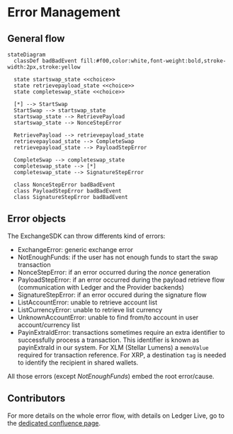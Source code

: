 # Error Management

## General flow

```mermaid
stateDiagram
  classDef badBadEvent fill:#f00,color:white,font-weight:bold,stroke-width:2px,stroke:yellow

  state startswap_state <<choice>>
  state retrievepayload_state <<choice>>
  state completeswap_state <<choice>>

  [*] --> StartSwap
  StartSwap --> startswap_state
  startswap_state --> RetrievePayload
  startswap_state --> NonceStepError

  RetrievePayload --> retrievepayload_state
  retrievepayload_state --> CompleteSwap
  retrievepayload_state --> PayloadStepError

  CompleteSwap --> completeswap_state
  completeswap_state --> [*]
  completeswap_state --> SignatureStepError

  class NonceStepError badBadEvent
  class PayloadStepError badBadEvent
  class SignatureStepError badBadEvent
```

## Error objects

The ExchangeSDK can throw differents kind of errors:

- ExchangeError: generic exchange error
- NotEnoughFunds: if the user has not enough funds to start the swap transaction
- NonceStepError: if an error occurred during the _nonce_ generation
- PayloadStepError: if an error occurred during the payload retrieve flow (communication with Ledger and the Provider backends)
- SignatureStepError: if an error occured during the signature flow
- ListAccountError: unable to retrieve account list
- ListCurrencyError: unable to retrieve list currency
- UnknownAccountError: unable to find from/to account in user account/currency list
- PayinExtraIdError: transactions sometimes require an extra identifier to successfully process a transaction. This identifier is known as payinExtraId in our system. For XLM (Stellar Lumens) a `memoValue` required for transaction reference. For XRP, a destination `tag` is needed to identify the recipient in shared wallets.

All those errors (except _NotEnoughFunds_) embed the root error/cause.

## Contributors

For more details on the whole error flow, with details on Ledger Live, go to the [dedicated confluence page](https://ledgerhq.atlassian.net/wiki/spaces/PTX/pages/4144530320/Errors).
